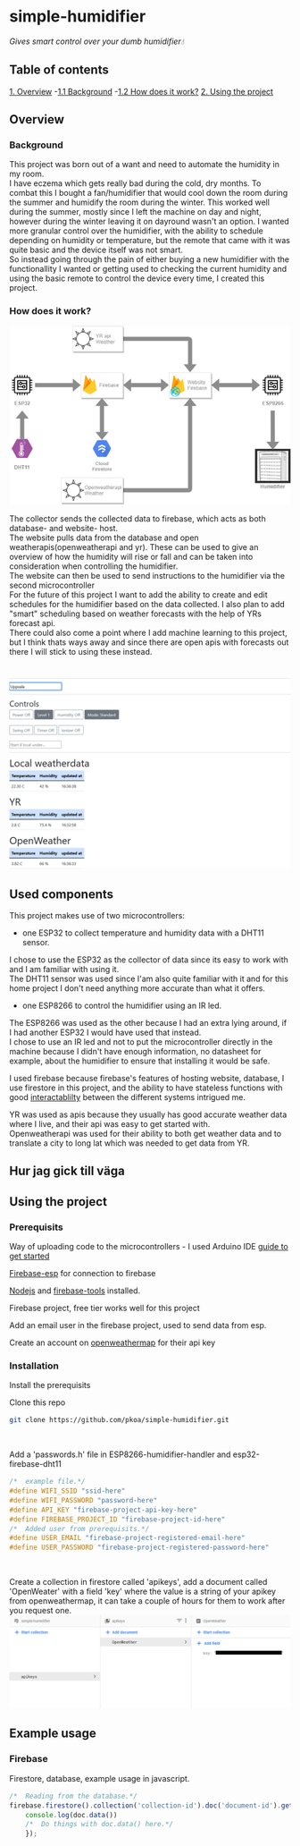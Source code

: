 # simple-humidifier
*Gives smart control over your dumb humidifier💧*

## Table of contents
[1. Overview](#Overview)
-[1.1 Background](#Background)
-[1.2 How does it work?](#How-does-it-work?)
[2. Using the project](#Using-the-project)
## Overview
### Background
This project was born out of a want and need to automate the humidity in my room.</br>
I have eczema which gets really bad during the cold, dry months. To combat this I bought a fan/humidifier that would cool down the room during the summer and humidify the room during the winter. This worked well during the summer, mostly since I left the machine on day and night, however during the winter leaving it on dayround wasn't an option. I wanted more granular control over the humidifier, with the ability to schedule depending on humidity or temperature, but the remote that came with it was quite basic and the device itself was not smart.</br>
So instead going through the pain of either buying a new humidifier with the functionallity I wanted or getting used to checking the current humidity and using the basic remote to control the device every time, I created this project.
### How does it work?
![flowchart](images/simple-humidifier-flow.png)</br>

The collector sends the collected data to firebase, which acts as both database- and website- host.</br>
The website pulls data from the database and open weatherapis(openweatherapi and yr). These can be used to give an overview of how the humidity will rise or fall and can be taken into consideration when controlling the humidifier.</br>
The website can then be used to send instructions to the humidifier via the second microcontroller</br>
For the future of this project I want to add the ability to create and edit schedules for the humidifier based on the data collected. I also plan to add "smart" scheduling based on weather forecasts with the help of YRs forecast api. </br>
There could also come a point where I add machine learning to this project, but I think thats ways away and since there are open apis with forecasts out there I will stick to using these instead.</br></br>
</br>![website](images/website.png)</br>
## Used components
This project makes use of two microcontrollers: 
* one ESP32 to collect temperature and humidity data with a DHT11 sensor.

I chose to use the ESP32 as the collector of data since its easy to work with and I am familiar with using it. </br>
The DHT11 sensor was used since I'am also quite familiar with it and for this home project I don't need anything more accurate than what it offers.</br>
* one ESP8266 to control the humidifier using an IR led.

The ESP8266 was used as the other because I had an extra lying around, if I had another ESP32 I would have used that instead.</br>
I chose to use an IR led and not to put the microcontroller directly in the machine because I didn't have enough information, no datasheet for example, about the humidifier to ensure that installing it would be safe.</br>

I used firebase because firebase's features of hosting website, database, I use firestore in this project, and the ability to have stateless functions with good [interactablilty](#example-usage) between the different systems intrigued me.</br>

YR was used as apis because they usually has good accurate weather data where I live, and their api was easy to get started with.</br>
Openweatherapi was used for their ability to both get weather data and to translate a city to long lat which was needed to get data from YR.

## Hur jag gick till väga

## Using the project
### Prerequisits
Way of uploading code to the microcontrollers - I used Arduino IDE [guide to get started](https://dronebotworkshop.com/esp32-intro/)</br>

[Firebase-esp](https://github.com/mobizt/Firebase-ESP-Client#installation) for connection to firebase</br>

[Nodejs](https://nodejs.org/en/download/) and [firebase-tools](https://www.npmjs.com/package/firebase-tools?activeTab=readme) installed.</br>

Firebase project, free tier works well for this project</br>

Add an email user in the firebase project, used to send data from esp.</br>

Create an account on [openweathermap](https://openweathermap.org/api) for their api key</br>
### Installation
Install the prerequisits</br>

Clone this repo
```bash
git clone https://github.com/pkoa/simple-humidifier.git
```
</br>

Add a 'passwords.h' file in ESP8266-humidifier-handler and esp32-firebase-dht11
```C
/*	example file.*/
#define WIFI_SSID "ssid-here"
#define WIFI_PASSWORD "password-here"
#define API_KEY "firebase-project-api-key-here"
#define FIREBASE_PROJECT_ID "firebase-project-id-here"
/*	Added user from prerequisits.*/
#define USER_EMAIL "firebase-project-registered-email-here"
#define USER_PASSWORD "firebase-project-registered-password-here"
```
</br>

Create a collection in firestore called 'apikeys', add a document called 'OpenWeater' with a field 'key' where the value is a string of your apikey from openweathermap, it can take a couple of hours for them to work after you request one.</br>
![collection-example](images/openweatherapi.png)

## Example usage
### Firebase
Firestore, database, example usage in javascript.
```Javascript
/*	Reading from the database.*/
firebase.firestore().collection('collection-id').doc('document-id').get(doc =>	{
	console.log(doc.data())
	/*	Do things with doc.data() here.*/
	});
```
